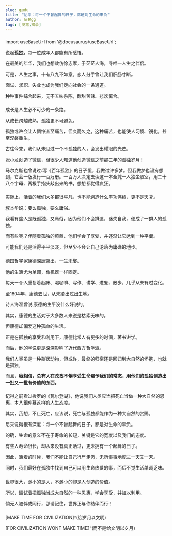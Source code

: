 ```yaml
---
slug: gudu
title: "尼采：每一个不曾起舞的日子，都是对生命的辜负" 
author: 庆民gg
tags: [随笔,摘录]
---
```


##### 
import useBaseUrl from '@docusaurus/useBaseUrl';

说起**孤独**，每一位成年人都能有所感悟。

在最美的年华，我们也想效仿徐志摩，于茫茫人海，寻唯一人生之伴侣。

可是，人生之事，十有八九不如意。恋人分手曾让我们肝肠寸断。

面试、求职、失业也成为我们走向社会的一条通道。

种种事件综合起来，无不五味杂陈，酸甜苦辣、悲欢离合。
<!-- truncate -->

##### 

成长是人生必不可少的一条路。

从成长跨越成熟，孤独更不可避免。

孤独或许会让人惆怅甚至痛苦，但久而久之，这种痛苦，也能使人习惯、锐化，甚至涅磐重生。

古往今来，我们从未见过一个不孤独的人，会发出耀眼的光芒。

张小龙创造了微信，但很少人知道他创造微信之前那三年的孤独岁月！

马尔克斯也曾说过:写《百年孤独》的日子里，我做过许多梦。但我做梦也没有想到，它会一版发行一百万册。一百万人决定去读这一本全凭一人独坐陋室，用二十八个字母、两根手指头敲出来的书，想想都觉得疯狂。

##### 

实际上，活着的我们大多都很平凡，也不能创造什么丰功伟绩，更不是天才。

叔本华说：要么孤独，要么庸俗。

我看有些人是既孤独，又庸俗，因为他们不会排遣，迷失自我，便成了一群人的孤独。

而有些呢？伴随着孤独的煎熬，他们学会了享受，并逐渐让它达到一种平衡。

可能我们还是活得平平淡淡，但至少不会让自己沦落为庸碌的地步。

##### 

德国哲学家康德深居简出，一生未娶。

他的生活尤为单调，像机器一样固定。

每天一个人重复着起床、喝咖啡、写作、讲学、进餐、散步，几乎从未有过变化。

至1804年，康德去世，从未踏出过出生地。

诗人海涅曾说:康德的生平没什么好说的。

其实，康德的生活对于大多数人来说是枯索无味的。

但康德却偏爱这种孤单的生活。

正是在孤独的享受和利用下，康德比常人有更多的时间，著书讲学。

而后，他的学说更是深深影响了近代西方哲学派。

我们人类虽是一种群居动物，但或许，最终的归宿还是回归到大自然的怀抱，也就是孤独。

而且，**我相信，总有人在孜孜不倦享受生命赐予我们的常态，用他们的孤独创造出一批又一批有价值的东西。**

##### 

记得之前看过梭罗的《瓦尔登湖》，他说我们人类应当把死亡当做一种大自然的恩惠，本人很仰慕这样的人生态度。

其实，我想，不止死亡，应该说，死亡与孤独都能作为一种大自然的赏赐。

尼采说得很有深度：每一个不曾起舞的日子，都是对生命的辜负。

的确，生命的意义不在于寿命的长短，关键是它的宽度以及我们的态度。

有些人寿命很长，却从来没有真正活过，更未拥有一个起舞的日子。

因此，活着的时候，我们不能让自己行尸走肉，无所事事地度过一天又一天。

同时，我们最好在孤独中找到自己可以用生命热爱的事，而后不觉生活单调乏味。

##### 

世界很大，渺小的是人，不渺小的却是人创造的价值。

所以，请试着把孤独当成大自然的一种恩惠，学会享受，并加以利用。

倘无人陪伴或同行，那请记住，世界正与你结伴而行！

##### 

[MAKE TIME FOR CIVILIZATION]^(给岁月以文明)  

[FOR CIVILIZATION WONT MAKE TIME]^(而不是给文明以岁月)
